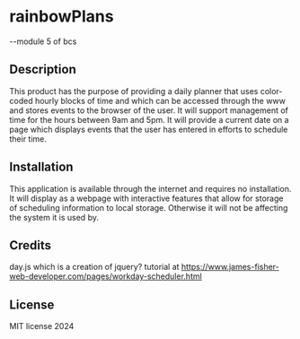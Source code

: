 # rainbowPlans
--module 5 of bcs

## Description
This product has the purpose of providing a daily planner that uses color-coded hourly blocks of time and which can be accessed through the www and stores events to the browser of the user.
It will support management of time for the hours between 9am and 5pm. It will provide a current date on a page which displays events that the user has entered in efforts to schedule their time.

## Installation
This application is available through the internet and requires no installation. It will display as a webpage with interactive features that allow for storage of scheduling information to local storage. Otherwise it will not be affecting the system it is used by.

## Credits
day.js which is a creation of jquery? 
tutorial at https://www.james-fisher-web-developer.com/pages/workday-scheduler.html

## License
MIT license 2024
